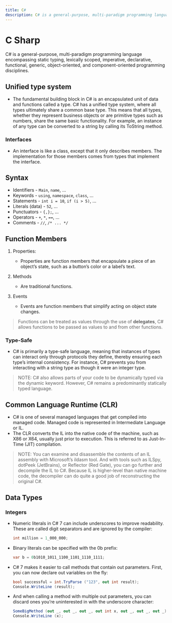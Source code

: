```yaml
---
title: C#
description: C# is a general-purpose, multi-paradigm programming language encompassing static typing, lexically scoped, imperative, declarative, functional, generic, object-oriented, and component-oriented programming disciplines.
---
```


# C Sharp

C# is a general-purpose, multi-paradigm programming language encompassing static typing, lexically scoped, imperative, declarative, functional, generic, object-oriented, and component-oriented programming disciplines.

## Unified type system

- The fundamental building block in C# is an encapsulated unit of data and functions called a type. C# has a unified type system, where all types ultimately share a common base type. This means that all types, whether they represent business objects or are primitive types such as numbers, share the same basic functionality. For example, an instance of any type can be converted to a string by calling its ToString method.

### Interfaces

- An interface is like a class, except that it only describes members. The implementation for those members comes from types that implement the interface.

## Syntax

- Identifiers - `Main`, `name`, ...
- Keywords - `using`, `namespace`, `class`, ...
- Statements - `int i = 10`, `if (i > 5)`, ...
- Literals (data) - `52`, ...
- Punctuators - `{,};`, ...
- Operators - `+`, `*`, `==`, ...
- Comments - `//`, `/* ... */`

## Function Members

1. Properties:

   - Properties are function members that encapsulate a piece of an object’s state, such as a button’s color or a label’s text.

2. Methods

   - Are traditional functions.

3. Events

   - Events are function members that simplify acting on object state changes.

> Functions can be treated as values through the use of **delegates**, C# allows functions to be passed as values to and from other functions.

### Type-Safe

- C# is primarily a type-safe language, meaning that instances of types can interact only through protocols they define, thereby ensuring each type’s internal consistency. For instance, C# prevents you from interacting with a string type as though it were an integer type.

> NOTE: C# also allows parts of your code to be dynamically typed via the dynamic keyword. However, C# remains a predominantly statically typed language.

## Common Language Runtime (CLR)

- C# is one of several managed languages that get compiled into managed code. Managed code is represented in Intermediate Language or IL.
- The CLR converts the IL into the native code of the machine, such as X86 or X64, usually just prior to execution. This is referred to as Just-In-Time (JIT) compilation.

> NOTE: You can examine and disassemble the contents of an IL assembly with Microsoft’s ildasm tool. And with tools such as ILSpy, dotPeek (JetBrains), or Reflector (Red Gate), you can go further and decompile the IL to C#. Because IL is higher-level than native machine code, the decompiler can do quite a good job of reconstructing the original C#.

## Data Types

### Integers

- Numeric literals in C# 7 can include underscores to improve readability. These are called digit separators and are ignored by the compiler:

  ```csharp
  int million = 1_000_000;
  ```

- Binary literals can be specified with the 0b prefix:

  ```csharp
  var b = 0b1010_1011_1100_1101_1110_1111;
  ```

- C# 7 makes it easier to call methods that contain out parameters. First, you can now declare out variables on the fly:

  ```csharp
  bool successful = int.TryParse ("123", out int result);
  Console.WriteLine (result);
  ```

- And when calling a method with multiple out parameters, you can discard ones you’re uninterested in with the underscore character:

  ```csharp
  SomeBigMethod (out _, out _, out _, out int x, out _, out _, out _);
  Console.WriteLine (x);
  ```
